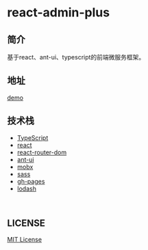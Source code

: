 # react-admin-plus

## 简介

基于react、ant-ui、typescript的前端微服务框架。

## 地址

[demo](https://www.liuguisheng.vip/react-admin-plus/#/login)

## 技术栈
 - [TypeScript](https://www.tslang.cn/docs/home.html)
 - [react](https://zh-hans.reactjs.org/)
 - [react-router-dom](https://github.com/ReactTraining/react-router/tree/master/packages/react-router-dom)
 - [ant-ui](https://ant.design/index-cn)
 - [mobx](https://mobx.js.org/README.html)
 - [sass](https://www.sass.hk/docs/)
 - [gh-pages](https://pages.github.com/)
 - [lodash](https://www.lodashjs.com/)

<br/>

## LICENSE

[MIT License](https://github.com/qisi007/react-admin-plus/blob/master/LICENSE)




